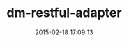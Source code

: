 ---
layout: post
title:  "dm-restful-adapter"
repo:   "optimis/dm-restful-adapter"
date:   2015-02-18 17:09:13
gemurl: https://github.com/optimis/dm-restful-adapter
---